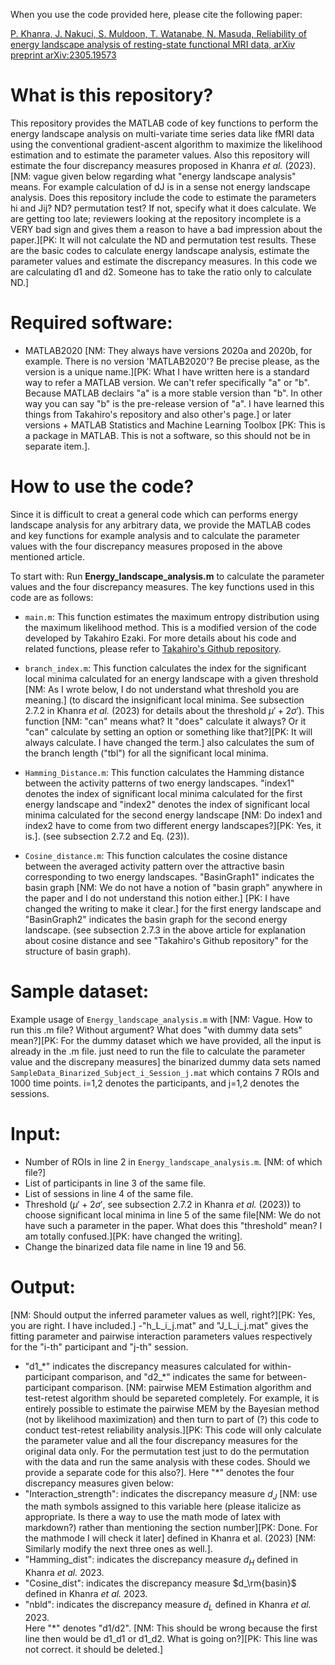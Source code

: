 When you use the code provided here, please cite the following paper:

[P. Khanra, J. Nakuci, S. Muldoon, T. Watanabe, N. Masuda, Reliability of energy landscape analysis of resting-state functional MRI data, arXiv preprint arXiv:2305.19573](https://arxiv.org/abs/2305.19573)

# What is this repository?

This repository provides the MATLAB code of key functions to perform the energy landscape analysis on multi-variate time series data like fMRI data using the conventional gradient-ascent algorithm to maximize the likelihood estimation and to estimate the parameter values. Also this repository will estimate the four discrepancy measures proposed in Khanra *et al.* (2023). [NM: vague given below regarding what "energy landscape analysis" means. For example calculation of dJ is in a sense not energy landscape analysis. Does this repository include the code to estimate the parameters hi and Jij? ND? permutation test? If not, specify what it does calculate. We are getting too late; reviewers looking at the repository incomplete is a VERY bad sign and gives them a reason to have a bad impression about the paper.][PK: It will not calculate the ND and permutation test results. These are the basic codes to calculate energy landscape analysis, estimate the parameter values and estimate the discrepancy measures. In this code we are calculating d1 and d2. Someone has to take the ratio only to calculate ND.]

# Required software:

- MATLAB2020 [NM: They always have versions 2020a and 2020b, for example. There is no version 'MATLAB2020'? Be precise please, as the version is a unique name.][PK: What I have written here is a standard way to refer a MATLAB version. We can't refer specifically "a" or "b". Because MATLAB declairs "a" is a more stable version than "b". In other way you can say "b" is the pre-release version of "a". I have learned this things from Takahiro's repository and also other's page.] or later versions $+$ MATLAB Statistics and Machine Learning Toolbox [PK: This is a package in MATLAB. This is not a software, so this should not be in separate item.].

# How to use the code?

Since it is difficult to creat a general code which can performs energy landscape analysis for any arbitrary data, we provide the MATLAB codes and key functions for example analysis and to calculate the parameter values with the four discrepancy measures proposed in the above mentioned article.

To start with: Run **Energy_landscape_analysis.m** to calculate the parameter values and the four discrepancy measures. The key functions used in this code are as follows:

- `main.m`: This function estimates the maximum entropy distribution using the maximum likelihood method. This is a modified version of the code developed by Takahiro Ezaki. For more details about his code and related functions, please refer to [Takahiro's Github repository](https://github.com/tkEzaki/energy-landscape-analysis).

- `branch_index.m`: This function calculates the index for the significant local minima calculated for an energy landscape with a given threshold [NM: As I wrote below, I do not understand what threshold you are meaning.] (to discard the insignificant local minima. See subsection $2.7.2$ in Khanra *et al.* (2023) for details about the threshold $\mu'+2\sigma'$). This function [NM: "can" means what? It "does" calculate it always? Or it "can" calculate by setting an option or something like that?][PK: It will always calculate. I have changed the term.] also calculates the sum of the branch length ("tbl") for all the significant local minima.

- `Hamming_Distance.m`: This function calculates the Hamming distance between the activity patterns of two energy landscapes. "index1" denotes the index of significant local minima calculated for the first energy landscape and "index2" denotes the index of significant local minima calculated for the second energy landscape [NM: Do index1 and index2 have to come from two different energy landscapes?][PK: Yes, it is.]. (see subsection $2.7.2$ and Eq. $(23)$).

- `Cosine_distance.m`: This function calculates the cosine distance between the averaged activity pattern over the attractive basin corresponding to two energy landscapes. "BasinGraph1" indicates the basin graph [NM: We do not have a notion of "basin graph" anywhere in the paper and I do not understand this notion either.] [PK: I have changed the writing to make it clear.] for the first energy landscape and "BasinGraph2" indicates the basin graph for the second energy landscape. (see subsection $2.7.3$ in the above article for explanation about cosine distance and see "Takahiro's Github repository" for the structure of basin graph).

# Sample dataset:

Example usage of `Energy_landscape_analysis.m` with [NM: Vague. How to run this .m file? Without argument? What does "with dummy data sets" mean?][PK: For the dummy dataset which we have provided, all the input is already in the .m file. just need to run the file to calculate the parameter value and the discrepany measures] the binarized dummy data sets named `SampleData_Binarized_Subject_i_Session_j.mat` which contains 7 ROIs and 1000 time points. 
i=1,2 denotes the participants, and j=1,2 denotes the sessions.

# Input:
- Number of ROIs in line 2 in `Energy_landscape_analysis.m`. [NM: of which file?]
- List of participants in line 3 of the same file.
- List of sessions in line 4 of the same file.
- Threshold ($\mu' + 2\sigma'$, see subsection $2.7.2$ in Khanra *et al.* (2023)) to choose significant local minima in line 5 of the same file[NM: We do not have such a parameter in the paper. What does this "threshold" mean? I am totally confused.][PK:  have changed the writing].
- Change the binarized data file name in line 19 and 56.

# Output:
[NM: Should output the inferred parameter values as well, right?][PK: Yes, you are right. I have included.]
-"h_L_i_j.mat" and "J_L_i_j.mat" gives the fitting parameter and pairwise interaction parameters values respectively for the "i-th" participant and "j-th" session.
- "d1_\*" indicates the discrepancy measures calculated for within-participant comparison, and "d2_\*" indicates the same for between-participant comparison. [NM: pairwise MEM Estimation algorithm and test-retest algorithm should be separeted completely. For example, it is entirely possible to estimate the pairwise MEM by the Bayesian method (not by likelihood maximization) and then turn to part of (?) this code to conduct test-retest reliability analysis.][PK: This code will only calculate the parameter value and all the four discrepancy measures for the original data only. For the permutation test just to do the permutation with the data and run the same analysis with these codes. Should we provide a separate code for this also?]. Here "\*" denotes the four discrepancy measures given below:
- "Interaction_strength": indicates the discrepancy measure $d_J$ [NM: use the math symbols assigned to this variable here (please italicize as appropriate. Is there a way to use the math mode of latex with markdown?) rather than mentioning the section number][PK: Done. For the mathmode I will check it later] defined in Khanra et al. (2023) [NM: Similarly modify the next three ones as well.].
- "Hamming_dist":  indicates the discrepancy measure $d_H$ defined in Khanra *et al.* 2023.
- "Cosine_dist": indicates the discrepancy measure $d_\rm{basin}$ defined in Khanra *et al.* 2023.
- "nbld": indicates the discrepancy measure $d_L$ defined in Khanra *et al.* 2023.    
Here "\*" denotes "d1/d2". [NM: This should be wrong because the first line then would be d1_d1 or d1_d2. What is going on?][PK: This line was not correct. it should be deleted.]
